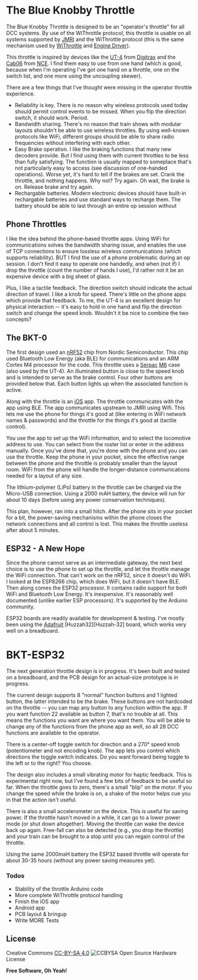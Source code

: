 # The Blue Knobby Throttle

The Blue Knobby Throttle is designed to be an "operator's throttle" for all DCC systems.   By use of the WiThrottle protocol, this throttle is usable on all systems supported by [JMRI] and the WiThrottle protocol (this is the same mechanism used by [WiThrottle] and [Engine Driver][enginedriver]).  

This throttle is inspired by devices like the [UT-4] from [Digitrax] and the [Cab06] from [NCE].  I find them easy to use from one hand (which is good, because when I'm operating I've got one hand on a throttle, one on the switch list, and one more using the uncoupling skewer).   

There are a few things that I've thought were missing in the operator throttle experience.

 - Reliability is key.  There is no reason why wireless protocols used today should permit control events to be missed.  When you flip the direction switch, it should work.   Period.  
 - Bandwidth sharing.   There's no reason that train shows with modular layouts shouldn't be able to use wireless throttles.  By using well-known protocols like WiFi, different groups should be able to share radio frequencies without interfering with each other.
 - Easy Brake operation.   I like the braking functions that many new decoders provide.  But I find using them with current throttles to be less than fully satisfying.  The function is usually mapped to someplace that's not particularly easy to access (see discussion of one-handed operations).  Worse yet, it's hard to tell if the brakes are set.  Crank the throttle, and nothing happens.   Why not?  Try again.  Oh wait, the brake is on.  Release brake and try again.
 - Rechargable batteries.   Modern electronic devices should have built-in rechargable batteries and use standard ways to recharge them.  The battery should be able to last through an entire op session without 


##  Phone Throttles

I like the idea behind the phone-based throttle apps.  Using WiFi for communications solves the bandwidth sharing issue, and enables the use of TCP connections to ensure lossless wireless communications (which supports reliability).  BUT I find the use of a phone problematic during an op session.  I don't find it easy to operate one handedly, and when (not if) I drop the throttle (count the number of hands I use), I'd rather not it be an expensive device with a big sheet of glass.

Plus, I like a tactile feedback.  The direction switch should indicate the actual direction of travel.  I like a knob for speed.   There's little on the phone apps which provide that feedback.   To me, the UT-4 is an excellent design for physical interaction -- it's easy to hold in one hand and flip the direction switch and change the speed knob.   Wouldn't it be nice to combine the two concepts?
 
## The BKT-0

The first design used an [nRF52] chip from Nordic Semiconductor.  This chip used Bluetooth Low Energy (aka BLE) for communications and an ARM Cortex M4 processor for the code.  This throttle uses a [Serpac][Serpac] [M6][M6] case (also used by the UT-4).  An illuminated button is close to the speed knob and is intended to serve as the brake control.   Four other buttons are provided below that.  Each button lights up when the associated function is active.   

Along with the throttle is an [iOS] app.  The throttle communicates with the app using BLE.  The app communicates upstream to JMRI using Wifi.   This lets me use the phone for things it's good at (like entering in WiFi network names & passwords) and the throttle for the things it's good at (tactile control).

You use the app to set up the WiFi information, and to select the locomotive address to use.  You can select from the roster list or enter in the address manually.   Once you've done that, you're done with the phone and you can use the throttle.  Keep the phone in your pocket, since the effective range between the phone and the throttle is probably smaller than the layout room.   WiFi from the phone will handle the longer-distance communications needed for a layout of any size.

The lithium-polymer (LiPo) battery in the throttle can be charged via the Micro-USB connection.  Using a 2000 mAH battery, the device will run for about 10 days (before using any power conservation techniques).   

This plan, however, ran into a small hitch.  After the phone sits in your pocket for a bit, the power-saving mechanisms within the phone closes the network connections and all control is lost.   This makes the throttle useless after about 5 minutes.   


## ESP32 - A New Hope

Since the phone cannot serve as an intermediate gateway, the next best choice is to use the phone to set up the throttle, and let the throttle manage the WiFi connection.  That can't work on the nRF52, since it doesn't do WiFi.  I looked at the ESP8266 chip, which does WiFi, but it doesn't have BLE.  Then along comes the ESP32 processor.  It contains radio support for both WiFi and Bluetooth Low Energy.  It's inexpensive.  It's reasonably well documented (unlike earlier ESP processors).  It's supported by the Arduino community.  

ESP32 boards are readily available for development & testing.  I've mostly been using the [Adafruit] [Huzzah32][Huzzah-32] board, which works very well on a breadboard.   

# BKT-ESP32

The next generation throttle design is in progress.  It's been built and tested on a breadboard, and the PCB design for an actual-size prototype is in progress.  

The current design supports 8 "normal" function buttons and 1 lighted button, the latter intended to be the brake.  These buttons are not hardcoded on the throttle -- you can map any button to any function within the app.  If you want function 22 available as button 7, that's no trouble at all.  This means the functions you want are where you want them. You will be able to change any of the functions from the phone app as well, so all 28 DCC functions are available to the operator.     

There is a center-off toggle switch for direction and a 270&deg; speed knob (potentiometer and not encoding knob).  The app lets you control which directions the toggle switch indicates.   Do you want forward being toggle to the left or to the right?   You choose.

The design also includes a small vibrating motor for haptic feedback.   This is experimental right now, but I've found a few bits of feedback to be useful so far.  When the throttle goes to zero, there's a small "blip" on the motor.  If you change the speed while the brake is on, a shake of the motor helps cue you in that the action isn't useful.

There is also a small accelerometer on the device.  This is useful for saving power.  If the throttle hasn't moved in a while, it can go to a lower power mode (or shut down altogether).  Moving the throttle can wake the device back up again.   Free-fall can also be detected (e.g., you drop the throttle) and your train can be brought to a stop until you can regain control of the throttle.  

Using the same 2000maH battery the ESP32 based throttle will operate for about 30-35 hours (without any power saving measures yet).  


### Todos
 - Stability of the throttle Arduino code
 - More complete WiThrottle protocol handling
 - Finish the iOS app
 - Android app
 - PCB layout & bringup
 - Write MORE Tests

License
----

Creative Commons [CC-BY-SA 4.0][CCBYSA]   ![CCBYSA](https://i.creativecommons.org/l/by-sa/4.0/88x31.png)
Open Source Hardware License

**Free Software, Oh Yeah!**

[//]: # (These are reference links used in the body of this note and get stripped out when the markdown processor does its job. There is no need to format nicely because it shouldn't be seen. Thanks SO - http://stackoverflow.com/questions/4823468/store-comments-in-markdown-syntax)

   [jmri]: <http://jmri.org/>
   [WiThrottle]: <http://www.withrottle.com/html/home.html>
   [enginedriver]: <https://enginedriver.mstevetodd.com/>
   [UT-4]: <http://www.digitrax.com/products/throttles/ut4/>
   [Digitrax]: <http://www.digitrax.com/>
   [Cab06]: <https://ncedcc.zendesk.com/hc/en-us/articles/200552679-Cab06pr>
   [NCE]: <http://www.ncedcc.com/>
   [Serpac]: <http://www.serpac.com/>
   [M6]: <http://www.serpac.com/m6.aspx>
   [iOS]: <https://www.apple.com/ios/>
   [nRF52]: <https://www.nordicsemi.com/Products/Low-power-short-range-wireless/nRF52832>
   [ESP32]: <https://www.espressif.com/en/products/hardware/esp32/overview>
   [Adafruit]: <https://www.adafruit.com/>
   [Huzzah32]: <https://www.adafruit.com/product/3405>
   [CCBYSA]: <http://creativecommons.org/licenses/by-sa/4.0/>
   